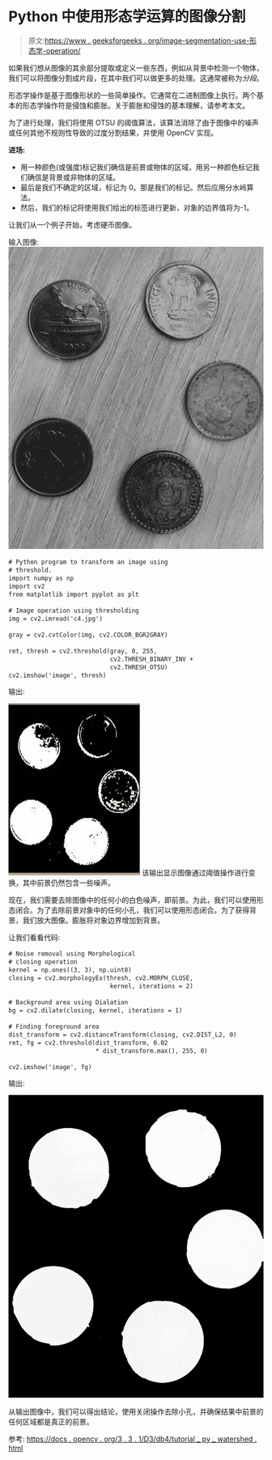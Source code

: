 # Python 中使用形态学运算的图像分割

> 原文:[https://www . geeksforgeeks . org/image-segmentation-use-形态学-operation/](https://www.geeksforgeeks.org/image-segmentation-using-morphological-operation/)

如果我们想从图像的其余部分提取或定义一些东西，例如从背景中检测一个物体，我们可以将图像分割成片段，在其中我们可以做更多的处理。这通常被称为*分段*。

形态学操作是基于图像形状的一些简单操作。它通常在二进制图像上执行。两个基本的形态学操作符是侵蚀和膨胀。关于膨胀和侵蚀的基本理解，请参考本文。

为了进行处理，我们将使用 OTSU 的阈值算法，该算法消除了由于图像中的噪声或任何其他不规则性导致的过度分割结果，并使用 OpenCV 实现。

**进场:**

*   用一种颜色(或强度)标记我们确信是前景或物体的区域，用另一种颜色标记我们确信是背景或非物体的区域。
*   最后是我们不确定的区域，标记为 0。那是我们的标记。然后应用分水岭算法。
*   然后，我们的标记将使用我们给出的标签进行更新，对象的边界值将为-1。

让我们从一个例子开始，考虑硬币图像。

输入图像:
![](img/22f77a5ba61b501be20ba522ef407e64.png)

```
# Python program to transform an image using
# threshold.
import numpy as np
import cv2
from matplotlib import pyplot as plt

# Image operation using thresholding
img = cv2.imread('c4.jpg')

gray = cv2.cvtColor(img, cv2.COLOR_BGR2GRAY)

ret, thresh = cv2.threshold(gray, 0, 255,
                            cv2.THRESH_BINARY_INV +
                            cv2.THRESH_OTSU)
cv2.imshow('image', thresh)
```

输出:

![](img/2397d71bd24a8c7fc0e7b6bc3cfdc980.png)
该输出显示图像通过阈值操作进行变换，其中前景仍然包含一些噪声。

现在，我们需要去除图像中的任何小的白色噪声，即前景。为此，我们可以使用形态闭合。为了去除前景对象中的任何小孔，我们可以使用形态闭合。为了获得背景，我们放大图像。膨胀将对象边界增加到背景。

让我们看看代码:

```
# Noise removal using Morphological
# closing operation
kernel = np.ones((3, 3), np.uint8)
closing = cv2.morphologyEx(thresh, cv2.MORPH_CLOSE,
                            kernel, iterations = 2)

# Background area using Dialation
bg = cv2.dilate(closing, kernel, iterations = 1)

# Finding foreground area
dist_transform = cv2.distanceTransform(closing, cv2.DIST_L2, 0)
ret, fg = cv2.threshold(dist_transform, 0.02
                        * dist_transform.max(), 255, 0)

cv2.imshow('image', fg)
```

输出:

![](img/4c4b28be854f64c981a9b714ef3a2524.png)

从输出图像中，我们可以得出结论，使用关闭操作去除小孔，并确保结果中前景的任何区域都是真正的前景。

参考:
[https://docs . opencv . org/3 . 3 . 1/D3/db4/tutorial _ py _ watershed . html](https://docs.opencv.org/3.3.1/d3/db4/tutorial_py_watershed.html)
